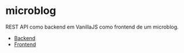 # microblog
REST API como backend em VanillaJS como frontend de um microblog.

* [Backend](backend/README.md)
* [Frontend](frontend/README.md)
